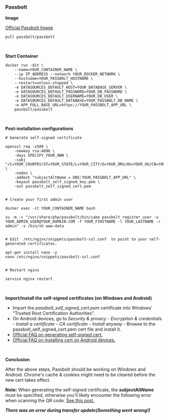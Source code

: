 ### Passbolt

**Image**

[Official Passbolt Image](https://hub.docker.com/r/passbolt/passbolt)

```
pull passbolt/passbolt
```

<br>

**Start Container**

```
docker run -dit \
    --name=YOUR_CONTAINER_NAME \
    --ip IP_ADDRESS --network YOUR_DOCKER_NETWORK \
    --hostname=YOUR_PASSBOLT_HOSTNAME \
    --restart=unless-stopped \
    -e DATASOURCES_DEFAULT_HOST=YOUR_DATABASE_SERVER \
    -e DATASOURCES_DEFAULT_PASSWORD=YOUR_DB_PASSWORD \
    -e DATASOURCES_DEFAULT_USERNAME=YOUR_DB_USER \
    -e DATASOURCES_DEFAULT_DATABASE=YOUR_PASSBOLT_DB_NAME \
    -e APP_FULL_BASE_URL=https://YOUR_PASSBOLT_APP_URL \
    passbolt/passbolt
```

<br>

**Post-installation configurations**

```
# Generate self-signed certificate

openssl req -x509 \
    -newkey rsa:4096 \
    -days SPECIFY_YOUR_OWN \
    -subj "/C=YOUR_COUNTRY/ST=YOUR_STATE/L=YOUR_CITY/O=YOUR_ORG/OU=YOUR_OU/CN=YOUR_PASSBOLT_APP_URL/" \
    -nodes \
    -addext "subjectAltName = DNS:YOUR_PASSBOLT_APP_URL" \
    -keyout passbolt_self_signed_key.pem \
    -out passbolt_self_signed_cert.pem


# Create your first admin user

docker exec -it YOUR_CONTAINER_NAME bash

su -m -c "/usr/share/php/passbolt/bin/cake passbolt register_user -u YOUR_ADMIN_USER@YOUR_DOMAIN.COM -f YOUR_FIRSTNAME -l YOUR_LASTNAME -r admin" -s /bin/sh www-data


# Edit  /etc/nginx/snippets/passbolt-ssl.conf  to point to your self-generated certificates.

apt-get install nano -y
nano /etc/nginx/snippets/passbolt-ssl.conf


# Restart nginx

service nginx restart
```

<br>

**Import/install the self-signed certificates (on Windows and Android)**

- Import the *passbolt_self_signed_cert.pem* certificate into Windows' "Trusted Root Certification Authorities".
- On Android devices, go to *Security & privacy* - *Encryption & credentials* - *Install a certificate* - *CA certificate* - *Install anyway* - Browse to the passbolt_self_signed_cert.pem cert file and install it.
- [Official FAQ on generating self-signed cert.](https://help.passbolt.com/faq/hosting/mobile-faq)
- [Official FAQ on installing cert on Android devices.](https://help.passbolt.com/faq/hosting/how-to-import-ssl-certificate-on-mobile)

<br>

**Conclusion**

After the above steps, Passbolt should be working on Windows and Android. Chrome's cache & cookies might need to be cleared before the new cert takes effect.

**Note:** When generating the self-signed certificate, the ***subjectAltName*** must be specified, otherwise you'll likely encounter the following error when scanning the QR code. [See this post.](https://community.passbolt.com/t/error-setting-up-mobile-app/5875)

***There was an error during transfer update(Something went wrong!)***
